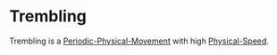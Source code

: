 # Trembling

Trembling is a [Periodic-Physical-Movement](10000046.md) with high [Physical-Speed](10000049.md).